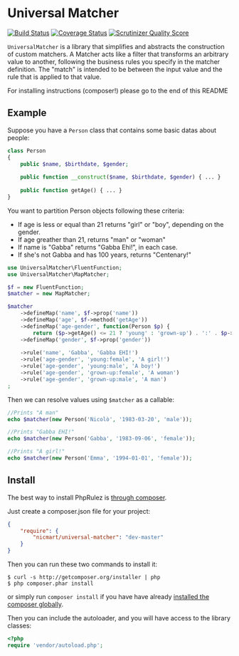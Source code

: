 # Universal Matcher
[![Build Status](https://travis-ci.org/nicmart/UniversalMatcher.png?branch=master)](https://travis-ci.org/nicmart/UniversalMatcher)
[![Coverage Status](https://coveralls.io/repos/nicmart/UniversalMatcher/badge.png?branch=master)](https://coveralls.io/r/nicmart/UniversalMatcher?branch=master)
[![Scrutinizer Quality Score](https://scrutinizer-ci.com/g/nicmart/UniversalMatcher/badges/quality-score.png?s=48823d51d6b85ca07a7321415a2101b9cc071bb7)](https://scrutinizer-ci.com/g/nicmart/UniversalMatcher/)

`UniversalMatcher` is a library that simplifies and abstracts the construction of custom matchers.
A Matcher acts like a filter that transforms an arbitrary value to another, following the business rules you specify
in the matcher definition. The "match" is intended to be between the input value and the rule that is applied to that value.

For installing instructions (composer!) please go to the end of this README

## Example
Suppose you have a `Person` class that contains some basic datas about people:
```php
class Person
{
    public $name, $birthdate, $gender;
    
    public function __construct($name, $birthdate, $gender) { ... }
    
    public function getAge() { ... }
}
```
You want to partition Person objects following these criteria:
 - If age is less or equal than 21 returns "girl" or "boy", depending on the gender.
 - If age greather than 21, returns "man" or "woman"
 - If name is "Gabba" returns "Gabba Ehi!", in each case.
 - If she's not Gabba and has 100 years, returns "Centenary!"

```php
use UniversalMatcher\FluentFunction;
use UniversalMatcher\MapMatcher;

$f = new FluentFunction;
$matcher = new MapMatcher;

$matcher
    ->defineMap('name', $f->prop('name'))
    ->defineMap('age', $f->method('getAge'))
    ->defineMap('age-gender', function(Person $p) { 
        return ($p->getAge() <= 21 ? 'young' : 'grown-up') . ':' . $p->gender]; })
    ->defineMap('gender', $f->prop('gender'))
    
    ->rule('name', 'Gabba', 'Gabba EHI!')
    ->rule('age-gender', 'young:female', 'A girl!')
    ->rule('age-gender', 'young:male', 'A boy!')
    ->rule('age-gender', 'grown-up:female', 'A woman')
    ->rule('age-gender', 'grown-up:male', 'A man')
;
```
Then we can resolve values using `$matcher` as a callable:
```php
//Prints "A man"
echo $matcher(new Person('Nicolò', '1983-03-20', 'male'));

//Prints "Gabba EHI!"
echo $matcher(new Person('Gabba', '1983-09-06', 'female'));

//Prints "A girl!"
echo $matcher(new Person('Emma', '1994-01-01', 'female'));

```


## Install

The best way to install PhpRulez is [through composer](http://getcomposer.org).

Just create a composer.json file for your project:

```JSON
{
    "require": {
        "nicmart/universal-matcher": "dev-master"
    }
}
```

Then you can run these two commands to install it:

    $ curl -s http://getcomposer.org/installer | php
    $ php composer.phar install

or simply run `composer install` if you have have already [installed the composer globally](http://getcomposer.org/doc/00-intro.md#globally).

Then you can include the autoloader, and you will have access to the library classes:

```php
<?php
require 'vendor/autoload.php';
```
